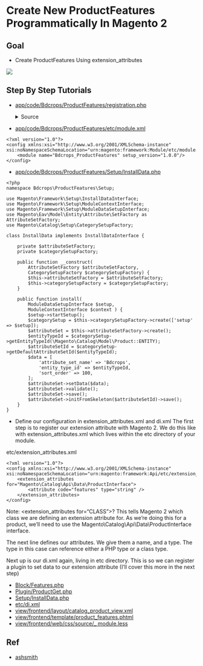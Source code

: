 #  Create New ProductFeatures Programmatically In Magento 2


## Goal
- Create ProductFeatures Using  extension_attributes

![](docs/attributeSet.png)

## Step By Step Tutorials

- [app/code/Bdcrops/ProductFeatures/registration.php](registration.php)

    <details><summary>Source</summary>
    ```
    <?php
        \Magento\Framework\Component\ComponentRegistrar::register(
            \Magento\Framework\Component\ComponentRegistrar::MODULE,
            'Bdcrops_ProductFeatures',
            __DIR__
        );
    ```
    </details>


- [app/code/Bdcrops/ProductFeatures/etc/module.xml](etc/module.xml)
```
<?xml version="1.0"?>
<config xmlns:xsi="http://www.w3.org/2001/XMLSchema-instance" xsi:noNamespaceSchemaLocation="urn:magento:framework:Module/etc/module.xsd">
    <module name="Bdcrops_ProductFeatures" setup_version="1.0.0"/>
</config>

```
- [app/code/Bdcrops/ProductFeatures/Setup/InstallData.php](Setup/InstallData.php)
```
<?php
namespace Bdcrops\ProductFeatures\Setup;

use Magento\Framework\Setup\InstallDataInterface;
use Magento\Framework\Setup\ModuleContextInterface;
use Magento\Framework\Setup\ModuleDataSetupInterface;
use Magento\Eav\Model\Entity\Attribute\SetFactory as AttributeSetFactory;
use Magento\Catalog\Setup\CategorySetupFactory;

class InstallData implements InstallDataInterface {

    private $attributeSetFactory;
    private $categorySetupFactory;

    public function __construct(
        AttributeSetFactory $attributeSetFactory,
        CategorySetupFactory $categorySetupFactory) {
        $this->attributeSetFactory = $attributeSetFactory;
        $this->categorySetupFactory = $categorySetupFactory;
    }

    public function install(
        ModuleDataSetupInterface $setup,
        ModuleContextInterface $context ) {
        $setup->startSetup();
        $categorySetup = $this->categorySetupFactory->create(['setup' => $setup]);
        $attributeSet = $this->attributeSetFactory->create();
        $entityTypeId = $categorySetup->getEntityTypeId(\Magento\Catalog\Model\Product::ENTITY);
        $attributeSetId = $categorySetup->getDefaultAttributeSetId($entityTypeId);
        $data = [
            'attribute_set_name' => 'Bdcrops',
            'entity_type_id' => $entityTypeId,
            'sort_order' => 100,
        ];
        $attributeSet->setData($data);
        $attributeSet->validate();
        $attributeSet->save();
        $attributeSet->initFromSkeleton($attributeSetId)->save();
    }
}

```
- Define our configuration in extension_attributes.xml and di.xml
The first step is to register our extension attribute with Magento 2. We do this like with extension_attributes.xml which lives within the etc directory of your module.

etc/extension_attributes.xml
```
<?xml version="1.0"?>
<config xmlns:xsi="http://www.w3.org/2001/XMLSchema-instance" xsi:noNamespaceSchemaLocation="urn:magento:framework:Api/etc/extension_attributes.xsd">
    <extension_attributes for="Magento\Catalog\Api\Data\ProductInterface">
        <attribute code="features" type="string" />
    </extension_attributes>
</config>
```
Note: <extension_attributes for=“CLASS”>? This tells Magento 2 which class we are defining an extension attribute for. As we’re doing this for a product, we’ll need to use the Magento\Catalog\Api\Data\ProductInterface interface.

The next line <attribute code=“” type=“” /> defines our attributes. We give them a name, and a type. The type in this case can reference either a PHP type or a class type.

Next up is our di.xml again, living in etc directory. This is so we can register a plugin to set data to our extension attribute (I’ll cover this more in the next step)


- [Block/Features.php]()
- [Plugin/ProductGet.php]()
- [Setup/InstallData.php]()
- [etc/di.xml]()
- [view/frontend/layout/catalog_product_view.xml]()
- [view/frontend/template/product_features.phtml]()
- [view/frontend/web/css/source/_ module.less]()


## Ref
- [ashsmith](https://www.ashsmith.io/magento2/using-extension-attributes-with-products/)
